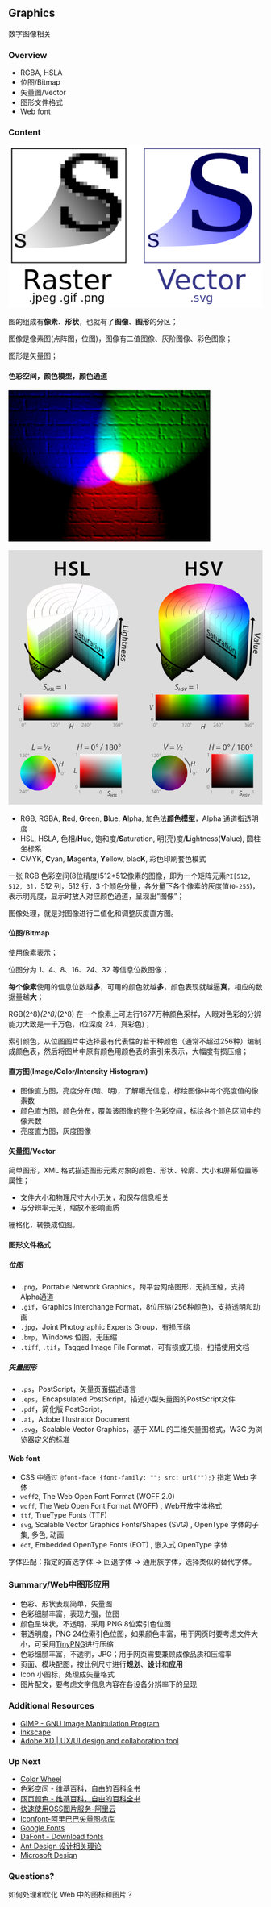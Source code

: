 ## Graphics

数字图像相关

### Overview

- RGBA, HSLA
- 位图/Bitmap
- 矢量图/Vector
- 图形文件格式
- Web font

### Content

![](./assets/Bitmap_VS_SVG.png)

图的组成有**像素**、**形状**，也就有了**图像**、**图形**的分区；

图像是像素图(点阵图，位图)，图像有二值图像、灰阶图像、彩色图像；

图形是矢量图；

#### 色彩空间，颜色模型，颜色通道

![](./assets/RGB_illumination.jpg)

![](./assets/Hsl-hsv_models_b.png)

- RGB, RGBA, **R**ed, **G**reen, **B**lue, **A**lpha, 加色法**颜色模型**，Alpha 通道指透明度
- HSL, HSLA, 色相/**H**ue, 饱和度/**S**aturation, 明(亮)度/**L**ightness(**V**alue), 圆柱坐标系
- CMYK, **C**yan, **M**agenta, **Y**ellow, blac**K**, 彩色印刷套色模式

一张 RGB 色彩空间(8位精度)512*512像素的图像，即为一个矩阵元素`PI[512, 512, 3]`，512 列，512 行，3 个颜色分量，各分量下各个像素的灰度值(`0-255`)，表示明亮度，显示时放入对应颜色通道，呈现出“图像”；

图像处理，就是对图像进行二值化和调整灰度直方图。

#### 位图/Bitmap

使用像素表示；

位图分为 1、4、8、16、24、32 等信息位数图像；

**每个像素**使用的信息位数越**多**，可用的颜色就越**多**，颜色表现就越逼**真**，相应的数据量越**大**；

RGB(2^8)*(2^8)*(2^8) 在一个像素上可进行1677万种颜色采样，人眼对色彩的分辨能力大致是一千万色，(位深度 24，真彩色)；

索引颜色，从位图图片中选择最有代表性的若干种颜色（通常不超过256种）编制成颜色表，然后将图片中原有颜色用颜色表的索引来表示，大幅度有损压缩；

#### 直方图(Image/Color/Intensity Histogram)

- 图像直方图，亮度分布(暗、明)，了解曝光信息，标绘图像中每个亮度值的像素数
- 颜色直方图，颜色分布，覆盖该图像的整个色彩空间，标绘各个颜色区间中的像素数
- 亮度直方图，灰度图像

#### 矢量图/Vector

简单图形，XML 格式描述图形元素对象的颜色、形状、轮廓、大小和屏幕位置等属性；

- 文件大小和物理尺寸大小无关，和保存信息相关
- 与分辨率无关，缩放不影响画质

栅格化，转换成位图。

#### 图形文件格式

##### 位图

- `.png`，Portable Network Graphics，跨平台网络图形，无损压缩，支持Alpha通道
- `.gif`，Graphics Interchange Format，8位压缩(256种颜色)，支持透明和动画
- `.jpg`，Joint Photographic Experts Group，有损压缩
- `.bmp`，Windows 位图，无压缩
- `.tiff`, `.tif`，Tagged Image File Format，可有损或无损，扫描使用文档

##### 矢量图形

- `.ps`，PostScript，矢量页面描述语言
- `.eps`，Encapsulated PostScript，描述小型矢量图的PostScript文件
- `.pdf`，简化版 PostScript，
- `.ai`，Adobe Illustrator Document
- `.svg`，Scalable Vector Graphics，基于 XML 的二维矢量图格式，W3C 为浏览器定义的标准

#### Web font

- CSS 中通过 `@font-face {font-family: ""; src: url("");}` 指定 Web 字体
- `woff2`, The Web Open Font Format (WOFF 2.0)
- `woff`, The Web Open Font Format (WOFF) , Web开放字体格式
- `ttf`, TrueType Fonts (TTF)
- `svg`, Scalable Vector Graphics Fonts/Shapes (SVG) , OpenType 字体的子集, 多色, 动画
- `eot`, Embedded OpenType Fonts (EOT) , 嵌入式 OpenType 字体

字体匹配：指定的首选字体 → 回退字体 → 通用族字体，选择类似的替代字体。

### Summary/Web中图形应用

- 色彩、形状表现简单，矢量图
- 色彩细腻丰富，表现力强，位图
- 颜色呈块状，不透明，采用 PNG 8位索引色位图
- 带透明度，PNG 24位索引色位图，如果颜色丰富，用于网页时要考虑文件大小，可采用[TinyPNG](https://tinypng.com/)进行压缩
- 色彩细腻丰富，不透明，JPG；用于网页需要兼顾成像品质和压缩率
- 页面、模块配图，按比例尺寸进行**规划**、**设计**和**应用**
- Icon 小图标，处理成矢量格式
- 图片配文，要考虑文字信息内容在各设备分辨率下的呈现


### Additional Resources

- [GIMP - GNU Image Manipulation Program](https://www.gimp.org/)
- [Inkscape](https://inkscape.org/release/inkscape-0.92.4/)
- [Adobe XD | UX/UI design and collaboration tool](https://www.adobe.com/products/xd.html#)

### Up Next

- [Color Wheel](https://color.adobe.com/zh/create/color-wheel/)
- [色彩空间 - 维基百科，自由的百科全书](https://zh.wikipedia.org/wiki/%E8%89%B2%E5%BD%A9%E7%A9%BA%E9%96%93)
- [网页颜色 - 维基百科，自由的百科全书](https://zh.wikipedia.org/wiki/%E7%BD%91%E9%A1%B5%E9%A2%9C%E8%89%B2#%E7%B6%B2%E9%A0%81%E5%AE%89%E5%85%A8%E9%A2%9C%E8%89%B2)
- [快速使用OSS图片服务-阿里云](https://help.aliyun.com/document_detail/44686.html)
- [Iconfont-阿里巴巴矢量图标库](https://www.iconfont.cn/)
- [Google Fonts](https://fonts.google.com/)
- [DaFont - Download fonts](https://www.dafont.com/)
- [Ant Design 设计相关理论](https://ant.design/docs/spec/introduce-cn)
- [Microsoft Design](https://www.microsoft.com/design/fluent/#/)

### Questions?

如何处理和优化 Web 中的图标和图片？
